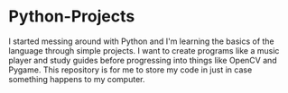 # Python-Projects
I started messing around with Python and I'm learning the basics of the language through simple projects. I want to create programs like a music player and study guides before progressing into things like OpenCV and Pygame. This repository is for me to store my code in just in case something happens to my computer.
